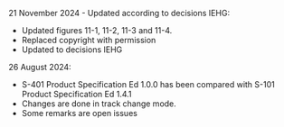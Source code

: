 21 November 2024 - Updated according to decisions IEHG:
- Updated figures 11-1, 11-2, 11-3 and 11-4.
- Replaced copyright with permission
- Updated to decisions IEHG

26 August 2024:
- S-401 Product Specification Ed 1.0.0 has been compared with S-101 Product Specification Ed 1.4.1
- Changes are done in track change mode.
- Some remarks are open issues
